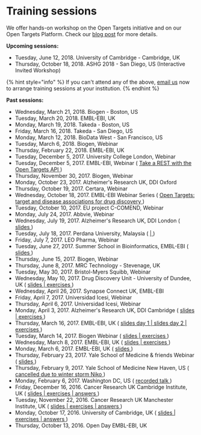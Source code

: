 # Training sessions

We offer hands-on workshop on the Open Targets initiative and on our Open Targets Platform. Check our [blog post](https://blog.opentargets.org/outreach-in-open-targets-supercharge-your-target-id-skills/) for more details.

**Upcoming sessions:**

* Tuesday, June 12, 2018. University of Cambridge - Cambridge, UK
* Thursday, October 18, 2018. ASHG 2018 - San Diego, US \(Interactive Invited Workshop\)

{% hint style="info" %}
If you can't attend any of the above, [email us](mailto:support@targetvalidation.org) now to arrange training sessions at your institution.
{% endhint %}

**Past sessions:**

* Wednesday, March 21, 2018. Biogen - Boston, US
* Tuesday, March 20, 2018. EMBL-EBI, UK
* Monday, March 19, 2018. Takeda - Boston, US
* Friday, March 16, 2018. Takeda - San Diego, US
* Monday, March 12, 2018. BioData West - San Francisco, US
* Tuesday, March 6, 2018. Biogen, Webinar
* Thursday, February 22, 2018. EMBL-EBI, UK
* Tuesday, December 5, 2017. University College London, Webinar
* Tuesday, December 5, 2017. EMBL-EBI, Webinar \( [Take a REST with the Open Targets API ](https://www.youtube.com/watch?v=KQbfhwpeEvc)\)
* Thursday, November 30, 2017. Biogen, Webinar
* Monday, October 23, 2017. Alzheimer's Research UK, DDI Oxford
* Thursday, October 19, 2017. Certara, Webinar
* Wednesday, October 18, 2017. EMBL-EBI Webinar Series \( [Open Targets: target and disease associations for drug discovery ](https://www.youtube.com/watch?v=vH2-8B7JqXE)\)
* Tuesday, October 10, 2017. EU project C-COMEND, Webinar
* Monday, July 24, 2017. Abbvie, Webinar
* Wednesday, July 19, 2017. Alzheimer's Research UK, DDI London \( [slides ](https://github.com/deniseOme/training/blob/master/ARUK_UCL_presentation.pdf)\)
* Tuesday, July 18, 2017. Perdana University, Malaysia \( [\| ](http://www.targetvalidation.org/)\)
* Friday, July 7, 2017. LEO Pharma, Webinar
* Tuesday, June 27, 2017. Summer School in Bioinformatics, EMBL-EBI \( [slides ](https://github.com/deniseOme/presentations/blob/master/Bioinf_Summer_School_17.pdf)\)
* Thursday, June 15, 2017. Biogen, Webinar
* Thursday, June 8, 2017. MRC Technology - Stevenage, UK
* Tuesday, May 30, 2017. Bristol-Myers Squibb, Webinar
* Wednesday, May 10, 2017. Drug Discovery Unit - University of Dundee, UK \( [slides \| ](https://github.com/deniseOme/training/blob/master/DDU_presentation.pdf)[exercises ](https://github.com/deniseOme/training/blob/master/DDU_coursebook.pdf)\)
* Wednesday, April 26, 2017. Synapse Connect UK, EMBL-EBI
* Friday, April 7, 2017. Universidad Icesi, Webinar
* Thursday, April 6, 2017. Universidad Icesi, Webinar
* Monday, April 3, 2017. Alzheimer's Research UK, DDI Cambridge \( [slides \| ](https://github.com/deniseOme/training/blob/master/ARUK_presentation.pdf)[exercises ](https://github.com/deniseOme/training/blob/master/ARUK_coursebook.pdf)\)
* Thursday, March 16, 2017. EMBL-EBI, UK \( [slides day 1 \| ](https://github.com/deniseOme/training/blob/master/Day1_bio_discovery.pdf)[slides day 2 \| ](https://github.com/deniseOme/training/blob/master/Day2_bio_discovery.pdf)[exercises ](https://github.com/deniseOme/training/blob/master/exercises.pdf)\)
* Tuesday, March 14, 2017. Biogen Webinar \( [slides \| ](https://github.com/deniseOme/training/blob/master/Biogen_presentation.pdf)[exercises ](https://github.com/deniseOme/training/blob/master/Biogen_exercises.pdf)\)
* Wednesday, March 8, 2017. EMBL-EBI, UK \( [slides \| ](https://github.com/deniseOme/training/blob/master/Omics_data_integration.pdf)[exercises ](https://github.com/deniseOme/training/blob/master/Omics_data_integration_coursebook.pdf)\)
* Monday, March 6, 2017. EMBL-EBI, UK \( [slides ](https://github.com/deniseOme/training/blob/master/IndustryProgram_Mar2017.pdf)\)
* Thursday, February 23, 2017. Yale School of Medicine & friends Webinar \( [slides ](https://github.com/deniseOme/training/blob/master/slides.pdf)\)
* Thursday, February 9, 2017. Yale School of Medicine New Haven, US \( [cancelled due to winter storm Niko ](https://twitter.com/Yale/status/829738909663895553)\)
* Monday, February 6, 2017. Washington DC, US \( [recorded talk ](https://www.youtube.com/watch?v=Fc3li7Z_Bdg)\)
* Friday, December 16, 2016. Cancer Research UK Cambridge Institute, UK \( [slides \| ](https://github.com/deniseOme/training/blob/master/CRUK_cambridge_slides.pdf)[exercises \| ](https://github.com/deniseOme/training/blob/master/CRUK_cambridge_exercises.pdf)[answers ](https://github.com/deniseOme/training/blob/master/CRUK_cambridge_answers.pdf)\)
* Tuesday, November 22, 2016. Cancer Research UK Manchester Institute, UK \( [slides \| ](https://github.com/deniseOme/training/blob/master/CRUK_manchester_slides.pdf)[exercises \| ](https://github.com/deniseOme/training/blob/master/CRUK_manchester_exercises.pdf)[answers ](https://github.com/deniseOme/training/blob/master/CRUK_manchester_answers.pdf)\)
* Monday, October 17, 2016. University of Cambridge, UK \( [slides \| ](https://github.com/deniseOme/training/blob/master/University_Cambridge_slides.pdf)[exercises \| ](https://github.com/deniseOme/training/blob/master/University_Cambridge_exercises.pdf)[answers ](https://github.com/deniseOme/training/blob/master/University_Cambridge_answers.pdf)\)
* Thursday, October 13, 2016. Open Day EMBL-EBI, UK

